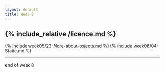 ```yaml
---
layout: default
title: Week 8
---
```

{% include_relative /licence.md %}
---
{% include week05/23-More-about-objects.md %}
{% include week06/04-Static.md %}

---
end of week 8

